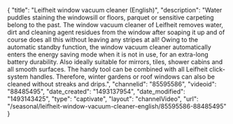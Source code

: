 {
    "title": "Leifheit window vacuum cleaner (English)",
    "description": "Water puddles staining the windowsill or floors, parquet or sensitive carpeting belong to the past. The window vacuum cleaner of Leifheit removes water, dirt and cleaning agent residues from the window after soaping it up and of course does all this without leaving any stripes at all! Owing to the automatic standby function, the window vacuum cleaner automatically enters the energy saving mode when it is not in use, for an extra-long battery durability. Also ideally suitable for mirrors, tiles, shower cabins and all smooth surfaces. The handy tool can be combined with all Leifheit click-system handles. Therefore, winter gardens or roof windows can also be cleaned without streaks and drips.",
    "channelid": "85595586",
    "videoid": "88485495",
    "date_created": "1493137954",
    "date_modified": "1493143425",
    "type": "captivate",
    "layout": "channelVideo",
    "url": "\/seasonal\/leifheit-window-vacuum-cleaner-english\/85595586-88485495"
}